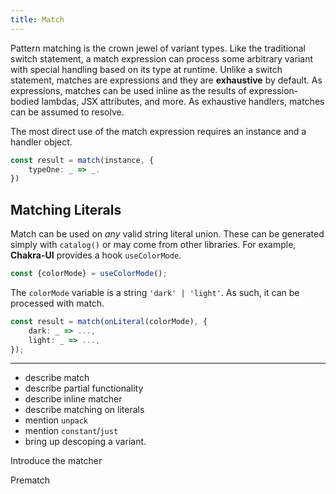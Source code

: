 ```yaml
---
title: Match
---
```


Pattern matching is the crown jewel of variant types. Like the traditional switch statement, a match expression can process some arbitrary variant with special handling based on its type at runtime. Unlike a switch statement, matches are expressions and they are **exhaustive** by default. As expressions, matches can be used inline as the results of expression-bodied lambdas, JSX attributes, and more. As exhaustive handlers, matches can be assumed to resolve. 

The most direct use of the match expression requires an instance and a handler object.

```ts
const result = match(instance, {
    typeOne: _ => _.
})
```


## Matching Literals

Match can be used on *any* valid string literal union. These can be generated simply with `catalog()` or may come from other libraries. For example, **Chakra-UI** provides a hook `useColorMode`.

```ts
const {colorMode} = useColorMode();
```

The `colorMode` variable is a string `'dark' | 'light'`. As such, it can be processed with match.

```ts
const result = match(onLiteral(colorMode), {
    dark: _ => ...,
    light: _ => ...,
});
```

****

- describe match
- describe partial functionality
- describe inline matcher
- describe matching on literals
- mention `unpack`
- mention `constant`/`just`
- bring up descoping a variant.

Introduce the matcher

Prematch